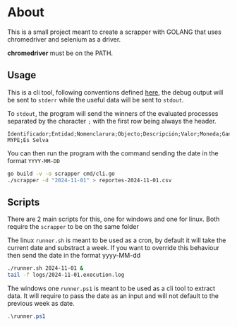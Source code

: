 # About
This is a small project meant to create a scrapper with GOLANG that uses
chromedriver and selenium as a driver.

**chromedriver** must be on the PATH.

## Usage

This is a cli tool, following conventions defined [here](https://clig.dev/#the-basics), 
the debug output will be sent to `stderr` while the useful data will be sent to
`stdout`.

To `stdout`, the program will send the winners of the evaluated processes separated by the
character `;` with the first row being always the header.

```
Identificador;Entidad;Nomenclarura;Objecto;Descripción;Valor;Moneda;Ganador;Es MYPE;Es Selva
```

You can then run the program with the command sending the date in the format `YYYY-MM-DD`

```bash
go build -v -o scrapper cmd/cli.go
./scrapper -d "2024-11-01" > reportes-2024-11-01.csv
```


## Scripts

There are 2 main scripts for this, one for windows and one for linux. Both require the `scrapper`
to be on the same folder

The linux `runner.sh` is meant to be used as a cron, by default it will take the current 
date and substract a week. If you want to override this behaviour then send the date
in the format yyyy-MM-dd

```bash
./runner.sh 2024-11-01 &
tail -f logs/2024-11-01.execution.log
```

The windows one `runner.ps1` is meant to be used as a cli tool to extract data.
It will require to pass the date as an input and will not default to the previous week as date.

```powershell
.\runner.ps1
```
